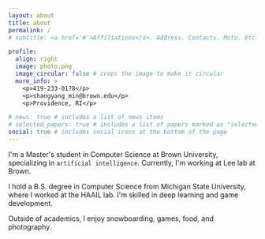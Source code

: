 ```yaml
---
layout: about
title: about
permalink: /
# subtitle: <a href='#'>Affiliations</a>. Address. Contacts. Moto. Etc.

profile:
  align: right
  image: photo.png
  image_circular: false # crops the image to make it circular
  more_info: >
    <p>419-233-0178</p>
    <p>shangyang_min@brown.edu</p>
    <p>Providence, RI</p>

# news: true # includes a list of news items
# selected_papers: true # includes a list of papers marked as "selected={true}"
social: true # includes social icons at the bottom of the page
---
```

I'm a Master's student in Computer Science at Brown University, specializing in `artificial intelligence`. Currently, I'm working at Lee lab at Brown. 

I hold a B.S. degree in Computer Science from Michigan State University, where I worked at the HAAIL lab. I'm skilled in deep learning and game development. 

Outside of academics, I enjoy snowboarding, games, food, and photography.
